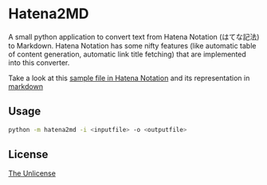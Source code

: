 # Hatena2MD

A small python application to convert text from Hatena Notation (はてな記法) to Markdown.
Hatena Notation has some nifty features (like automatic table of content generation, automatic link title fetching) that are implemented into this converter.

Take a look at this [sample file in Hatena Notation](./sample_hatena.txt) and its representation in [markdown](./sample_markdown.md)

## Usage

```bash
python -m hatena2md -i <inputfile> -o <outputfile>
```

## License

[The Unlicense](./LICENSE)